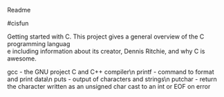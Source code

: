 Readme

#cisfun

Getting started with C. This project gives a general overview of the C programming languag\
e including information about its creator, Dennis Ritchie, and why C is awesome.

gcc - the GNU project C and C++ compiler\n
printf - command to format and print data\n
puts - output of characters and strings\n
putchar - return the character written as an unsigned char cast to an int or EOF on error